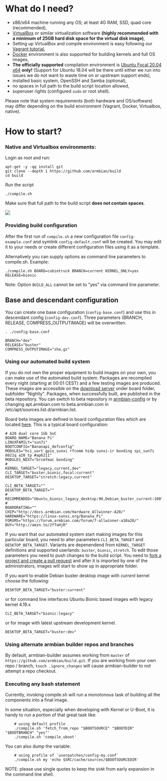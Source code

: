# What do I need?

- x86/x64 machine running any OS; at least 4G RAM, SSD, quad core (recommended),
- [VirtualBox](https://www.virtualbox.org/wiki/Downloads) or similar virtualization software **(highly recommended with a minimum of 25GB hard disk space for the virtual disk image)**,
- Setting up VirtualBox and compile environment is easy following our [Vagrant tutorial](https://docs.armbian.com/Developer-Guide_Using-Vagrant/),
- [Docker](Developer-Guide_Building-with-Docker.md) environment is also supported for building kernels and full OS images,
- **The officially supported** compilation environment is [Ubuntu Focal 20.04 x64](http://archive.ubuntu.com/ubuntu/dists/bionic/main/installer-amd64/current/images/netboot/mini.iso) **only!** (Support for Ubuntu 18.04 will be there until either we run into issues we do not want to waste time on or upstream support ends),
- installed basic system, OpenSSH and Samba (optional),
- no spaces in full path to the build script location allowed,
- superuser rights (configured `sudo` or root shell).

Please note that system requirements (both hardware and OS/software) may differ depending on the build environment (Vagrant, Docker, Virtualbox, native).

# How to start?

### Native and Virtualbox environments:

Login as root and run:

	apt-get -y -qq install git
	git clone --depth 1 https://github.com/armbian/build
	cd build

Run the script

	./compile.sh

Make sure that full path to the build script **does not contain spaces**.

![](http://www.armbian.com/wp-content/uploads/2016/01/21.png)

### Providing build configuration

After the first run of `compile.sh` a new configuration file `config-example.conf` and symlink `config-default.conf` will be created.
You may edit it to your needs or create different configuration files using it as a template.

Alternatively you can supply options as command line parameters to compile.sh.
Example:

    ./compile.sh BOARD=cubietruck BRANCH=current KERNEL_ONLY=yes RELEASE=bionic

Note: Option `BUILD_ALL` cannot be set to "yes" via command line parameter.

## Base and descendant configuration

You can create one base configuration (`config-base.conf`) and use this in descendant config (`config-dev.conf`). Three parameters (BRANCH, RELEASE, COMPRESS_OUTPUTIMAGE) will be overwritten.

	. ./config-base.conf
	
	BRANCH="dev"
	RELEASE="buster"
	COMPRESS_OUTPUTIMAGE="sha,gz"

### Using our automated build system

If you do not own the proper equipment to build images on your own, you can make use of the automated build system.
Packages are recompiled every night (starting at 00:01 CEST) and a few testing images are produced.
These images are accessible on the [download server](https://dl.armbian.com/) under board folder, subfolder "Nightly".
Packages, when successfully built, are published in the beta repository.
You can switch to beta repository in [armbian-config](User-Guide_Armbian-Config.md) or by changing apt.armbian.com to beta.armbian.com in /etc/apt/sources.list.d/armbian.list.

Board beta images are defined in board configuration files which are located [here](https://github.com/armbian/build/tree/master/config/boards).
This is a typical board configuration:

	# A20 dual core 1Gb SoC
	BOARD_NAME="Banana Pi"
	LINUXFAMILY="sun7i"
	BOOTCONFIG="Bananapi_defconfig"
	MODULES="hci_uart gpio_sunxi rfcomm hidp sunxi-ir bonding spi_sun7i 8021q a20_tp #ap6211"
	MODULES_NEXT="brcmfmac bonding"
	#
	KERNEL_TARGET="legacy,current,dev"
	CLI_TARGET="buster,bionic,focal:current"
	DESKTOP_TARGET="stretch:legacy,current"
	
	CLI_BETA_TARGET=""
	DESKTOP_BETA_TARGET=""
	#
	RECOMMENDED="Ubuntu_bionic_legacy_desktop:90,Debian_buster_current:100"
	#
	BOARDRATING=""
	CHIP="http://docs.armbian.com/Hardware_Allwinner-A20/"
	HARDWARE="https://linux-sunxi.org/Banana_Pi"
	FORUMS="https://forum.armbian.com/forum/7-allwinner-a10a20/"
	BUY="http://amzn.to/2fToHjR"

If you want that our automated system start making images for this particular board, you need to alter parameters `CLI_BETA_TARGET` and `DESKTOP_BETA_TARGET`.
Variants are depenendend from `KERNEL_TARGET` definitions and supported userlands: `buster`, `bionic`, `stretch`.
To edit those parameters you need to push changes to the build script.
You need to [fork a project and create a pull request](Process_Contribute.md) and after it is imported by one of the administrators, images will start to show up in appropriate folder.

If you want to enable Debian buster desktop image with _current_ kernel choose the following:

	DESKTOP_BETA_TARGET="buster:current"

or for command line interfaces Ubuntu Bionic based images with legacy kernel 4.19.x

	CLI_BETA_TARGET="bionic:legacy"

or for image with latest upstream development kernel.

	DESKTOP_BETA_TARGET="buster:dev"


### Using alternate armbian builder repos and branches

By default, armbian-builder assumes working from `master` of `https://github.com/armbian/build.git`.  If you are working from your own repo / branch, `touch .ignore_changes` will cause armbian-builder to not attempt a repo checkout.

### Executing any bash statement

Currently, invoking compile.sh will run a monotonous task of building all the components into a final image.

In some situation, especially when developing with Kernel or U-Boot, it is handy to run a portion of that great task like:

        # using default profile
        ./compile.sh 'fetch_from_repo "$BOOTSOURCE" "$BOOTDIR" "$BOOTBRANCH" "yes"'
        ./compile.sh 'compile_uboot'

You can also dump the variable:

        # using profile of `userpatches/config-my.conf`
        ./compile.sh my 'echo $SRC/cache/sources/$BOOTSOURCEDIR'

NOTE: please use single quotes to keep the `$VAR` from early expansion in the command line shell.
